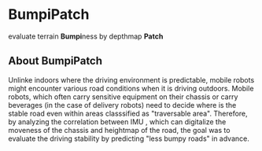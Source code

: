# BumpiPatch

evaluate terrain <b>Bumpi</b>ness by depthmap <b>Patch</b>

## About BumpiPatch

Unlinke indoors where the driving environment is predictable, mobile robots might encounter various road conditions when it is driving outdoors. Mobile robots, which often carry sensitive equipment on their chassis or carry beverages (in the case of delivery robots) need to decide where is the stable road even within areas classsified as "traversable area". 
Therefore, by analyzing the correlation between IMU , which can digitalize the moveness of the chassis and heightmap of the road, the goal was to evaluate the driving stability by predicting "less bumpy roads" in advance. 

 
